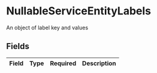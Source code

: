 # NullableServiceEntityLabels

An object of label key and values


## Fields

| Field       | Type        | Required    | Description |
| ----------- | ----------- | ----------- | ----------- |